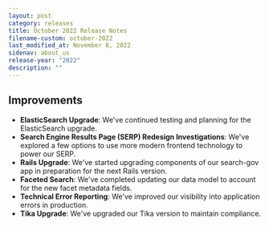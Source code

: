 ```yaml
---
layout: post
category: releases
title: October 2022 Release Notes
filename-custom: october-2022
last_modified_at: November 8, 2022
sidenav: about_us
release-year: "2022"
description: ""
---
```

## Improvements

* **ElasticSearch Upgrade**: We've continued testing and planning for the ElasticSearch upgrade.
* **Search Engine Results Page (SERP) Redesign Investigations**: We've explored a few options to use more modern frontend technology to power our SERP.
* **Rails Upgrade**: We've started upgrading components of our search-gov app in preparation for the next Rails version.
* **Faceted Search**: We've completed updating our data model to account for the new facet metadata fields. 
* **Technical Error Reporting**: We've improved our visibility into application errors in production.
* **Tika Upgrade**: We've upgraded our Tika version to maintain compliance.